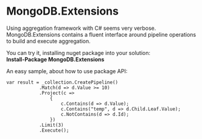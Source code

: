 MongoDB.Extensions
==================

Using aggregation framework with C# seems very verbose.
MongoDB.Extensions contains a fluent interface around pipeline operations to build and execute aggregation.

You can try it, installing nuget package into your solution:  
**Install-Package MongoDB.Extensions**    

An easy sample, about how to use package API:  

    var result = _collection.CreatePipeline()
                .Match(d => d.Value >= 10)
                .Project(c =>
                    {
                        c.Contains(d => d.Value);
                        c.Contains("temp", d => d.Child.Leaf.Value);
                        c.NotContains(d => d.Id);
                    })
                .Limit(3)
                .Execute();
